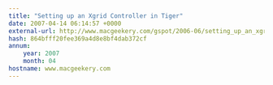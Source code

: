 ```yaml
---
title: "Setting up an Xgrid Controller in Tiger"
date: 2007-04-14 06:14:57 +0000
external-url: http://www.macgeekery.com/gspot/2006-06/setting_up_an_xgrid_controller_in_tiger
hash: 864bfff20fee369a4d8e8bf4dab372cf
annum:
    year: 2007
    month: 04
hostname: www.macgeekery.com
---
```



